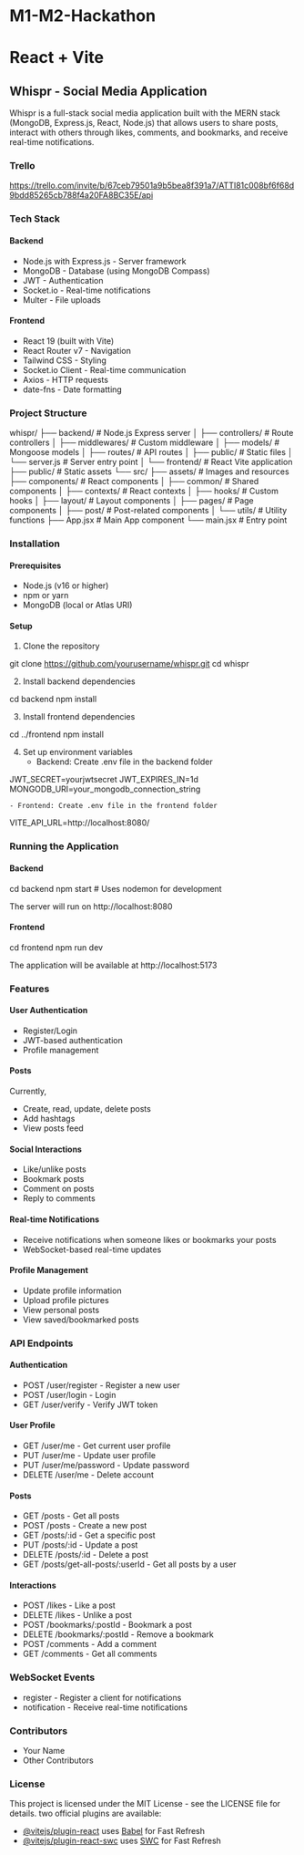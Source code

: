 # M1-M2-Hackathon

# React + Vite

## Whispr - Social Media Application

Whispr is a full-stack social media application built with the MERN stack (MongoDB, Express.js, React, Node.js) that allows users to share posts, interact with others through likes, comments, and bookmarks, and receive real-time notifications.

### Trello

https://trello.com/invite/b/67ceb79501a9b5bea8f391a7/ATTI81c008bf6f68d9bdd85265cb788f4a20FA8BC35E/api

### Tech Stack

#### Backend
- Node.js with Express.js - Server framework
- MongoDB - Database (using MongoDB Compass)
- JWT - Authentication
- Socket.io - Real-time notifications
- Multer - File uploads

#### Frontend
- React 19 (built with Vite)
- React Router v7 - Navigation
- Tailwind CSS - Styling
- Socket.io Client - Real-time communication
- Axios - HTTP requests
- date-fns - Date formatting

### Project Structure

whispr/
├── backend/              # Node.js Express server
│   ├── controllers/      # Route controllers
│   ├── middlewares/      # Custom middleware
│   ├── models/           # Mongoose models
│   ├── routes/           # API routes
│   ├── public/           # Static files
│   └── server.js         # Server entry point
│
└── frontend/             # React Vite application
    ├── public/           # Static assets
    └── src/
        ├── assets/       # Images and resources
        ├── components/   # React components
        │   ├── common/   # Shared components
        │   ├── contexts/ # React contexts
        │   ├── hooks/    # Custom hooks
        │   ├── layout/   # Layout components
        │   ├── pages/    # Page components
        │   ├── post/     # Post-related components
        │   └── utils/    # Utility functions
        ├── App.jsx       # Main App component
        └── main.jsx      # Entry point

### Installation

#### Prerequisites
- Node.js (v16 or higher)
- npm or yarn
- MongoDB (local or Atlas URI)

#### Setup
1. Clone the repository

git clone https://github.com/yourusername/whispr.git
cd whispr

2. Install backend dependencies

cd backend
npm install

3. Install frontend dependencies

cd ../frontend
npm install

4. Set up environment variables
    - Backend: Create .env file in the backend folder

JWT_SECRET=yourjwtsecret
JWT_EXPIRES_IN=1d
MONGODB_URI=your_mongodb_connection_string

    - Frontend: Create .env file in the frontend folder

VITE_API_URL=http://localhost:8080/

### Running the Application

#### Backend

cd backend
npm start  # Uses nodemon for development

The server will run on http://localhost:8080

#### Frontend

cd frontend
npm run dev

The application will be available at http://localhost:5173

### Features


#### User Authentication
- Register/Login
- JWT-based authentication
- Profile management

#### Posts
Currently,
- Create, read, update, delete posts
- Add hashtags
- View posts feed

#### Social Interactions
- Like/unlike posts
- Bookmark posts
- Comment on posts
- Reply to comments

#### Real-time Notifications
- Receive notifications when someone likes or bookmarks your posts
- WebSocket-based real-time updates

#### Profile Management
- Update profile information
- Upload profile pictures
- View personal posts
- View saved/bookmarked posts

### API Endpoints

#### Authentication
- POST /user/register - Register a new user
- POST /user/login - Login
- GET /user/verify - Verify JWT token

#### User Profile
- GET /user/me - Get current user profile
- PUT /user/me - Update user profile
- PUT /user/me/password - Update password
- DELETE /user/me - Delete account

#### Posts
- GET /posts - Get all posts
- POST /posts - Create a new post
- GET /posts/:id - Get a specific post
- PUT /posts/:id - Update a post
- DELETE /posts/:id - Delete a post
- GET /posts/get-all-posts/:userId - Get all posts by a user

#### Interactions
- POST /likes - Like a post
- DELETE /likes - Unlike a post
- POST /bookmarks/:postId - Bookmark a post
- DELETE /bookmarks/:postId - Remove a bookmark
- POST /comments - Add a comment
- GET /comments - Get all comments

### WebSocket Events
- register - Register a client for notifications
- notification - Receive real-time notifications

### Contributors
- Your Name
- Other Contributors

### License
This project is licensed under the MIT License - see the LICENSE file for details. two official plugins are available:

- [@vitejs/plugin-react](https://github.com/vitejs/vite-plugin-react/blob/main/packages/plugin-react/README.md) uses [Babel](https://babeljs.io/) for Fast Refresh
- [@vitejs/plugin-react-swc](https://github.com/vitejs/vite-plugin-react-swc) uses [SWC](https://swc.rs/) for Fast Refresh
